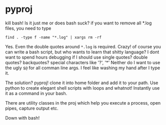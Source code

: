 # pyproj
kill bash!
Is it just me or does bash suck?
if you want to remove all *.log files, you need to type
    
    find . -type f -name "*.log" | xargs rm -rf

Yes. Even the double quotes around `*.log` is required.
Crazy! of course you can write a bash script, but who wants to learn that shitty language?
I dont want to spend hours debugging if I should use single quotes? double quotes? backquotes? 
special characters like '?', '*'
Neither do I want to use the ugly `$@` for all comman line args.
I feel like washing my hand after I type it.

The solution? pyproj!
clone it into home folder and add it to your path. 
Use python to create elegant shell scripts with loops and whatnot! 
Instantly use it as a command in your bash.

There are utility classes in the proj which help you execute a process, open pipes, capture output etc.

Down with bash!
